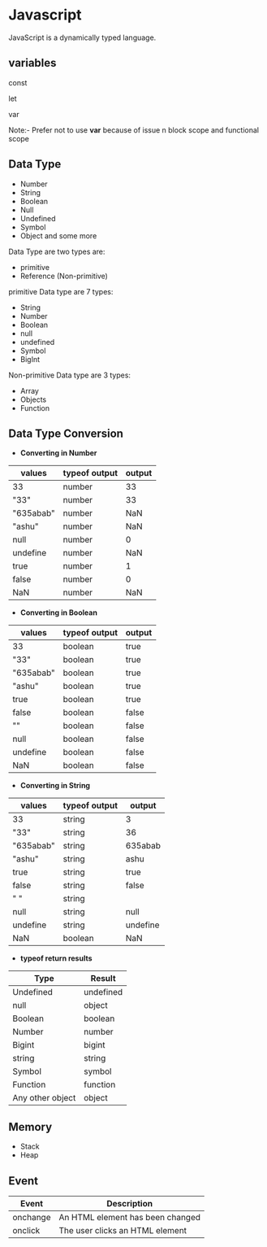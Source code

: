 # Javascript

JavaScript is a dynamically typed language.

## variables

const

let

var

Note:- Prefer not to use **var** because of issue n block scope and functional scope

## Data Type

- Number
- String
- Boolean
- Null
- Undefined
- Symbol
- Object and some more

Data Type are two types are:

- primitive
- Reference (Non-primitive)

primitive Data type are 7 types:

- String
- Number
- Boolean
- null
- undefined
- Symbol
- BigInt

Non-primitive Data type are 3 types:

- Array
- Objects
- Function

## Data Type Conversion

- **Converting in Number**

| values | typeof output | output|
|--------|---------------|-------|
| 33 | number | 33 |
| "33" | number | 33 |
| "635abab" | number | NaN|
| "ashu" | number |  NaN|
| null | number | 0|
|undefine | number | NaN|
| true | number | 1|
|false | number | 0|
|NaN | number | NaN |

- **Converting in Boolean**

| values | typeof output | output|
|--------|---------------|-------|
| 33 | boolean | true |
| "33" | boolean | true |
| "635abab" | boolean | true|
| "ashu" | boolean |  true|
| true | boolean | true|
|false | boolean | false|
| "" | boolean | false|
| null | boolean | false|
|undefine | boolean | false|
| NaN | boolean | false|

- **Converting in String**

| values | typeof output | output|
|--------|---------------|-------|
| 33 | string | 3 |
| "33" | string | 36 |
| "635abab" | string | 635abab|
| "ashu" | string |  ashu|
| true | string | true|
|false | string | false|
| " " | string | |
| null | string | null|
|undefine | string | undefine|
| NaN | boolean | NaN|

- **typeof return results**

|Type | Result |
|-----|--------|
|Undefined | undefined|
|null | object |
|Boolean | boolean|
|Number | number |
|Bigint | bigint|
|string | string|
|Symbol | symbol|
| Function | function|
|Any other object | object|

## Memory

- Stack
- Heap

## Event

|Event | Description|
|-----|--------| 
|onchange | An HTML element has been changed|
|onclick  |The user clicks an HTML element|